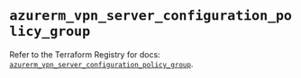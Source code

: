 # `azurerm_vpn_server_configuration_policy_group`

Refer to the Terraform Registry for docs: [`azurerm_vpn_server_configuration_policy_group`](https://registry.terraform.io/providers/hashicorp/azurerm/3.107.0/docs/resources/vpn_server_configuration_policy_group).

